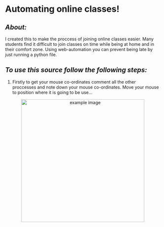 # Automating online classes!

<h2><b><i>About:</i></b></h2>
<p>
  I created this to make the proccess of joining online classes easier. Many students find it difficult to join classes on time while being at home and in their comfort zone.
  Using web-automation you can prevent being late by just running a python file. 
</p>

<h2><b><i>To use this source follow the following steps:</i> </b></h2>

1) Firstly to get your mouse co-ordinates comment all the other proccesses and note down your mouse co-ordinates.
Move your mouse to position where it is going to be use...

<p align="center">
<img src="https://github.com/m4dummies/webAutomation--Python/blob/master/images/img1.PNG" alt="example image" height="400" >
</p>
